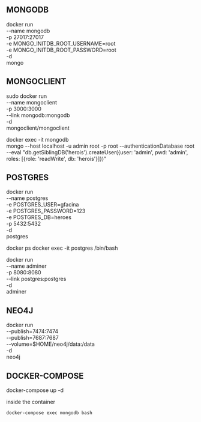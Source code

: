 ## MONGODB

docker run \
  --name mongodb \
  -p 27017:27017 \
  -e MONGO_INITDB_ROOT_USERNAME=root \
  -e MONGO_INITDB_ROOT_PASSWORD=root \
  -d \
  mongo

## MONGOCLIENT

sudo docker run \
  --name mongoclient \
  -p 3000:3000 \
  --link mongodb:mongodb \
  -d \
  mongoclient/mongoclient

docker exec -it mongodb \
  mongo --host localhost -u admin root -p root --authenticationDatabase root \
  --eval "db.getSiblingDB('herois').createUser({user: 'admin', pwd: 'admin', roles: [{role: 'readWrite', db: 'herois'}]})"

## POSTGRES

docker run \
    --name postgres \
    -e POSTGRES_USER=gfacina \
    -e POSTGRES_PASSWORD=123 \
    -e POSTGRES_DB=heroes \
    -p 5432:5432 \
    -d \
    postgres

docker ps
docker exec -it postgres /bin/bash

docker run \
    --name adminer \
    -p 8080:8080 \
    --link postgres:postgres \
    -d \
    adminer

## NEO4J

docker run \
    --publish=7474:7474 \
    --publish=7687:7687 \
    --volume=$HOME/neo4j/data:/data \
    -d \
    neo4j

## DOCKER-COMPOSE

docker-compose up -d

inside the container

``docker-compose exec mongodb bash``
